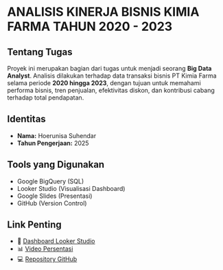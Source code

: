 # ANALISIS KINERJA BISNIS KIMIA FARMA TAHUN 2020 - 2023

## Tentang Tugas
Proyek ini merupakan bagian dari tugas untuk menjadi seorang **Big Data Analyst**. Analisis dilakukan terhadap data transaksi bisnis PT Kimia Farma selama periode **2020 hingga 2023**, dengan tujuan untuk memahami performa bisnis, tren penjualan, efektivitas diskon, dan kontribusi cabang terhadap total pendapatan.

## Identitas
- **Nama:** Hoerunisa Suhendar 
- **Tahun Pengerjaan:** 2025  

## Tools yang Digunakan
- Google BigQuery (SQL)
- Looker Studio (Visualisasi Dashboard)
- Google Slides (Presentasi)
- GitHub (Version Control)

## Link Penting
- 🔗 [Dashboard Looker Studio](https://bit.ly/Dashboard_HoerunisaS)  
- 📊 [Video Persentasi](https://bit.ly/Video_HoerunisabS)  
- 💻 [Repository GitHub](https://github.com/hoerunisasuhendar/kimia_farma)

